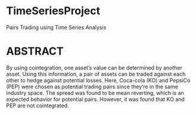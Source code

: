 # TimeSeriesProject

Pairs Trading using Time Series Analysis

# ABSTRACT

By using cointegration, one asset’s value can be determined by another asset. Using this information, a
pair of assets can be traded against each other to hedge
against potential losses. Here, Coca-cola (KO) and PepsiCo (PEP) were chosen as potential trading pairs since
they’re in the same industry space. The spread was
found to be mean reverting, which is an expected behavior for potential pairs. However, it was found that
KO and PEP are not cointegrated.
